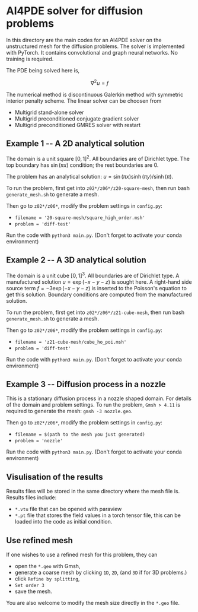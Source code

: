# AI4PDE solver for diffusion problems

In this directory are the main codes for an AI4PDE solver on the unstructured mesh for the diffusion problems. The solver is implemented with PyTorch. It contains convolutional and graph neural networks. No training is required.

The PDE being solved here is,

$$ \nabla^2 u = f$$

The numerical method is discontinuous Galerkin method with symmetric interior penalty scheme. The linear solver can be choosen from
- Multigrid stand-alone solver
- Multigrid preconditioned conjugate gradient solver
- Multigrid preconditioned GMRES solver with restart

## Example 1 -- A 2D analytical solution

The domain is a unit square $[0,1]^2$. All boundaries are of Dirichlet type.
The top boundary has $\sin(\pi x)$ condition; the rest boundaries are 0.

The problem has an analytical solution: $u = \sin(\pi x) \sinh(\pi y) / \sinh(\pi)$.

To run the problem, first get into ```z02*/z06*/z20-square-mesh```, then run bash ```generate_mesh.sh``` to generate a mesh. 

Then go to ```z02*/z06*```, modify the problem settings in ```config.py```:
- ```filename = '20-square-mesh/square_high_order.msh'```
- ```problem = 'diff-test'```

Run the code with ```python3 main.py```. (Don't forget to activate your conda environment)



## Example 2 -- A 3D analytical solution

The domain is a unit cube $[0,1]^3$. All boundaries are of Dirichlet type.
A manufactured solution $u=\exp(-x-y-z)$ is sought here. A right-hand side source term $f=-3\exp(-x-y-z)$ is inserted to the Poisson's equation to get this solution. Boundary conditions are computed from the manufactured solution.

To run the problem, first get into ```z02*/z06*/z21-cube-mesh```, then run bash ```generate_mesh.sh``` to generate a mesh. 

Then go to ```z02*/z06*```, modify the problem settings in ```config.py```:
- ```filename = 'z21-cube-mesh/cube_ho_poi.msh'```
- ```problem = 'diff-test'```

Run the code with ```python3 main.py```. (Don't forget to activate your conda environment)


## Example 3 -- Diffusion process in a nozzle

This is a stationary diffusion process in a nozzle shaped domain. For details of the domain and problem settings. To run the problem, ```Gmsh > 4.11``` is required to generate the mesh: ```gmsh -3 nozzle.geo```.

Then go to ```z02*/z06*```, modify the problem settings in ```config.py```:
- ```filename = $(path to the mesh you just generated)```
- ```problem = 'nozzle'```

Run the code with ```python3 main.py```. (Don't forget to activate your conda environment)

## Visulisation of the results

Results files will be stored in the same directory where the mesh file is. Results files
include:
- ```*.vtu``` file that can be opened with paraview
- ```*.pt``` file that stores the field values in a torch tensor file, this can be loaded into the code as initial condition.


## Use refined mesh
If one wishes to use a refined mesh for this problem, they can 
- open the ```*.geo``` with Gmsh, 
- generate a coarse mesh by clicking ```1D```, ```2D```, (and ```3D``` if for 3D problems.)
- click ```Refine by splitting```, 
- ```Set order 3```
- save the mesh.

You are also welcome to modify the mesh size directly in the ```*.geo``` file.

